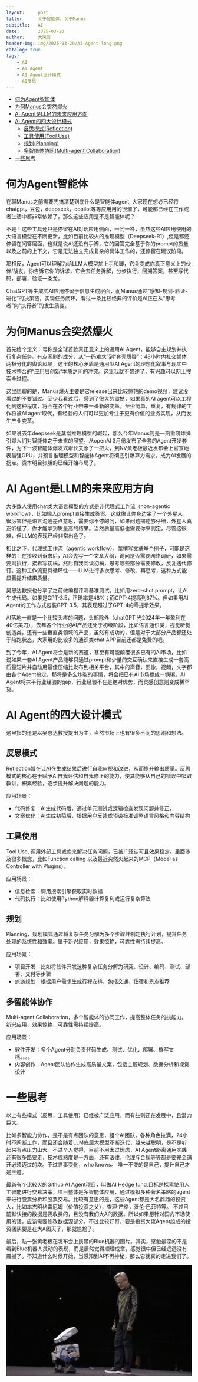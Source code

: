 ```yaml
---
layout:     post
title:      关于智能体，关于Manus
subtitle:   AI
date:       2025-03-20
author:     大风哥
header-img: img/2025-03-20/AI-Agent-long.png
catalog: true
tags:
    - AI
    - AI Agent
    - AI Agent设计模式
    - AI反思
---
```


* [何为Agent智能体](#何为Agent智能体)
* [为何Manus会突然爆火](#为何Manus会突然爆火)
* [AI Agent是LLM的未来应用方向](#AI-Agent是LLM的未来应用方向)
* [AI Agent的四大设计模式](#AI-Agent的四大设计模式)
    * [反思模式(Reflection)](#反思模式)
    * [工具使用(Tool Use)](#工具使用)
    * [规划(Planning)](#规划)
    * [多智能体协同(Multi-agent Collaboration)](#多智能体协作)
* [一些思考](#一些思考)

# 何为Agent智能体
在聊Manus之前需要先搞清楚到底什么是智能体agent, 大家现在想必已经将chatgpt，豆包，deepseek，copilot等等应用用的很溜了，可能都已经在工作或者生活中都非常依赖了。那么这些应用是不是智能体呢？

不是！这些工具还只是停留在AI对话应用侧面，一问一答，虽然这些AI应用使用的大语言模型在不断更新，比如目前比较火的推理模型（Deepseek-R1）,但是都还停留在问答层面，也就是说AI还没有手脚，它的回答完全基于你的prompt的质量以及之前的上下文，它是无法独立完成复杂的具体工作的，还停留在建议阶段。

那相反，Agent可以理解为给LLM大模型加上手和脚，它会变成你真正意义上的伙伴/战友，你告诉它你的诉求，它会去任务拆解，分步执行，回溯答案，甚至写代码，部署，验证一条龙。

ChatGPT等生成式AI应用停留于信息生成层面，而Manus通过“感知-规划-验证-进化”的决策链，实现任务闭环。看过一条比较经典的评价是AI正在从“思考者”向“执行者”的发生质变。

# 为何Manus会突然爆火
首先给个定义：号称是全球首款真正意义上的通用AI Agent，能够自主规划并执行复杂任务。有点闹剧的成分，从“一码难求”到“套壳质疑”：48小时内社交媒体两极分化的舆论风暴，这里的核心矛盾是通用型AI Agent的理想化叙事与现实中技术整合的“应用层创新”本质之间的冲突。这里我就不赘述了，有兴趣可以网上搜索全过程。

这里想聊的是，Manus爆火主要是它release出来比较惊艳的demo视频，建议没看过的不要错过。至少我看过后，感到了很大的震撼，如果真的AI agent可以工程化到这种程度，将会在各个行业带来一番新的变革。至少简单，重复，有规律的工作将被AI agent取代，有经验的人们可以更加专注于更有价值的业务实现，从而发生产业变革。

如果说去年deepseek是蒸馏推理模型的崛起，那么今年Manus则是一剂重磅炸弹引爆人们对智能体之于未来的展望。从openAI 3月份发布了全套的Agent开发套件，为下一波智能体爆发式增长又添了一把火，到NV黄老板最近发布会上官宣地表最强GPU，并预言推理模型和智能体Agent将彻底引爆算力需求，成为AI发展的拐点。资本明目张胆的已经开始布局了。

# AI Agent是LLM的未来应用方向
大多数人使用chat类大语言模型的方式是非代理式工作流（non-agentic workflow），比如输入prompt直接生成答案。这就像让你身边坐了一个外星人，很厉害但是语言沟通差点意思，需要你不停的问，如果问题描述够仔细，外星人真正听懂了，你才能拿到质量高的结果。当然质量高低也需要你来判定。尽管这很难，但LLM的表现已经非常出色了。

相比之下，代理式工作流（agentic workflow），拿撰写文章举个例子，可能是这样的：在接收到诉求后，AI会先写一个文章大纲，询问是否需要网络调研，如果需要则执行，接着写初稿，然后自我阅读初稿，思考哪些部分需要修改，反复迭代修订。这种工作流更具循环性——LLM进行多次思考、修改、再思考，这种方式能显著提升结果质量。

吴恩达教授也分享了之前做编程评测基准测试。比如用zero-shot prompt，让AI生成代码。如果是GPT-3.5，正确率是48%；而GPT-4提高到67%。但如果用AI Agent的工作方式包装GPT-3.5，其表现超过了GPT-4的零提示效果。

AI落地一直是一个比较头疼的问题，头部除外（chatGPT 光2024年一年盈利在40亿美刀），去年各个行业的AI产品还处于初级阶段，比如语言通识类，视觉听觉创造类，还有一些垂直类领域的产品，虽然有成功的，但是对于大部分产品都还处于陪跑状态，大家用的比较多的通识类chat APP目前还都是免费的吧。

到了今年，AI Agent将会是新的赛道，甚至有可能颠覆很多已有的AI市场，比如说如果一套AI Agent产品能够只通过prompt和少量的交互确认来直接生成一套高质量短片并自动用最佳压缩比发布到相关平台，其中的声音，图像，视频，文字都由各个Agent搞定，那将是多么炸裂的事情，将会把已有AI市场搅成一锅粥。AI Agent将抹平行业经验的gap，行业经验不在是绝对优势，而灵感创意则变成稀罕货。


# AI Agent的四大设计模式

这里指的还是以吴恩达教授提出为主，当然市场上也有很多不同的思潮和想法。

## 反思模式
Reflection旨在让AI在生成结果后进行自我审视和改进，从而提升输出质量。反思模式的核心在于赋予AI自我评估和自我修正的能力，使其能够从自己的错误中吸取教训，积累经验，逐步提升解决问题的能力‌。

应用场景：
 - 代码修复：AI生成代码后，通过单元测试或逻辑检查发现问题并修正。
 - 文案优化：AI生成初稿后，根据用户反馈或预设标准调整语言风格和内容结构

## 工具使用

Tool Use, 调用外部工具或库来解决任务问题，已被广泛认可且效果稳定。里面涉及很多概念，比如Function calling 以及最近突然火起来的MCP（Model as Controller with Plugins）。

应用场景：
 - 信息检索：调用搜索引擎获取实时数据
 - 代码执行：比如使用Python解释器计算复利或运行复杂算法

## 规划

Planning，规划模式通过将复杂任务分解为多个步骤并制定执行计划，提升任务处理的系统性和效率。属于新兴应用，效果惊艳，可靠性需持续提高。

应用场景：
 - 项目开发：比如将软件开发这种复杂任务分解为研究、设计、编码、测试、部署、交付等步骤
 - 旅游规划：根据用户需求生成行程安排，包括交通、住宿和景点推荐

## 多智能体协作

Multi-agent Collaboration，多个智能体的协同工作，提高整体任务的执能力。新兴应用，效果惊艳，可靠性需持续提高。

应用场景：
 - 软件开发：多个Agent分别负责代码生成、测试、优化、部署、撰写文档。。。。
 - 内容创作：Agent团队协作生成高质量文案，包括主题规划、数据分析和视觉设计


# 一些思考
以上有些模式（反思，工具使用）已经被广泛应用，而有些则还在发展中，且潜力巨大。

比如多智能力协作，是不是有点团队的意思，组个AI团队，各种角色拉满，24小时不间断工作，而且还会随着LLM底层大模型不断迭代，越来越聪明，是不是听起来有点压力山大。不过个人觉得，目前不用太过忧虑，AI Agent距离通用实践还有很多路要走，技术成熟度是一方面，还有法律，伦理与合规等等都是要完全铺开必须迈过的坎。不过世事变化，who knows。 唯一不变的是自己，提升自己才是王道。

最新有个比较火的Github AI Agent项目，叫做[AI Hedge fund](https://github.com/virattt/ai-hedge-fund),目标是探索使用人工智能进行交易决策，项目整体是多智能体应用，通过模拟多种著名策略的agent来进行股票分析和股票交易。比较有意思的是，这些Agent都是大名鼎鼎的投资人，比如本杰明格雷厄姆（价值投资之父），查理·芒格，沃伦·巴菲特等。 不过目前默认接的数据是要收费的，且没有我们大A的数据。所以如果想针对国内市场使用的话，应该需要修改数据源部分。不过比较好奇，要是投资大佬Agent组成的投资团队要是在大A团灭了，那就尴尬了。

最后，贴一张黄老板在发布会上携带的Blue机器的图片。其实，感触最深的不是看到Blue机器人灵动的表现，而是居然觉得顺理成章，感觉很牛但已经远远没有震撼了。不知道什么时候开始，当感知到AI不再神秘，那么它就真的走进我们了。

![pic](/img/2025-03-20/BlueWithHuang.png)
